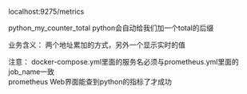 localhost:9275/metrics

python_my_counter_total python会自动给我们加一个total的后缀

业务含义： 两个地址累加的方式，另外一个显示实时的值  

注意： docker-compose.yml里面的服务名必须与prometheus.yml里面的job_name一致  
      prometheus Web界面能查到python的指标了才成功